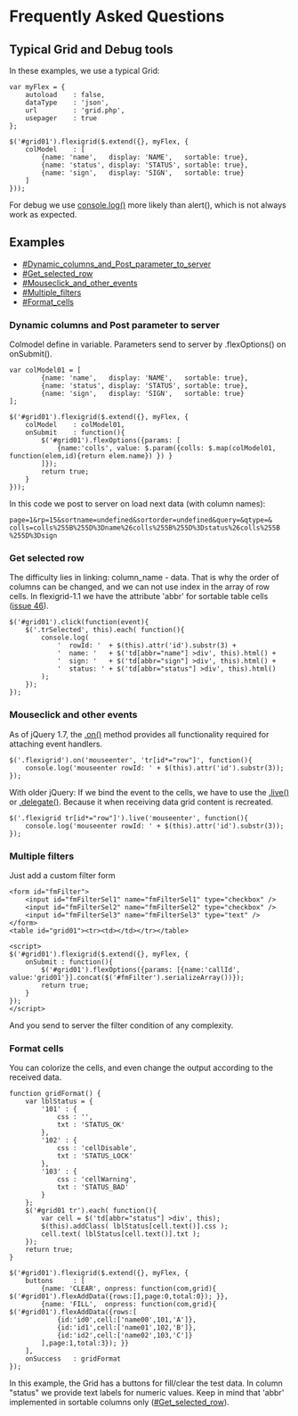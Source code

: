 # Frequently Asked Questions #

## Typical Grid and Debug tools ##

In these examples, we use a typical Grid:
```
var myFlex = { 
    autoload    : false, 
    dataType    : 'json', 
    url         : 'grid.php', 
    usepager    : true 
}; 

$('#grid01').flexigrid($.extend({}, myFlex, { 
    colModel    : [ 
        {name: 'name',   display: 'NAME',   sortable: true}, 
        {name: 'status', display: 'STATUS', sortable: true}, 
        {name: 'sign',   display: 'SIGN',   sortable: true} 
    ]
})); 
```

For debug we use [console.log()](http://getfirebug.com/logging) more likely than alert(), which is not always work as expected.

## Examples ##

  * [#Dynamic\_columns\_and\_Post\_parameter\_to\_server](#Dynamic_columns_and_Post_parameter_to_server.md)
  * [#Get\_selected\_row](#Get_selected_row.md)
  * [#Mouseclick\_and\_other\_events](#Mouseclick_and_other_events.md)
  * [#Multiple\_filters](#Multiple_filters.md)
  * [#Format\_cells](#Format_cells.md)

### Dynamic columns and Post parameter to server ###

Colmodel define in variable.
Parameters send to server by .flexOptions() on onSubmit().

```
var colModel01 = [ 
        {name: 'name',   display: 'NAME',   sortable: true}, 
        {name: 'status', display: 'STATUS', sortable: true}, 
        {name: 'sign',   display: 'SIGN',   sortable: true} 
]; 

$('#grid01').flexigrid($.extend({}, myFlex, { 
    colModel    : colModel01, 
    onSubmit    : function(){ 
        $('#grid01').flexOptions({params: [ 
            {name:'colls', value: $.param({colls: $.map(colModel01, function(elem,id){return elem.name}) }) } 
        ]}); 
        return true; 
    } 
})); 
```

In this code we post to server on load next data (with column names):
```
page=1&rp=15&sortname=undefined&sortorder=undefined&query=&qtype=& 
colls=colls%255B%255D%3Dname%26colls%255B%255D%3Dstatus%26colls%255B 
%255D%3Dsign 
```

### Get selected row ###

The difficulty lies in linking: column\_name - data. That is why the order of columns can be changed, and we can not use index in the array of row cells.
In flexigrid-1.1 we have the attribute 'abbr' for sortable table cells ([issue 46](https://code.google.com/p/flexigrid/issues/detail?id=46)).

```
$('#grid01').click(function(event){
    $('.trSelected', this).each( function(){
        console.log(
            '  rowId: '  + $(this).attr('id').substr(3) +
            '  name: '   + $('td[abbr="name"] >div', this).html() +
            '  sign: '   + $('td[abbr="sign"] >div', this).html() +
            '  status: ' + $('td[abbr="status"] >div', this).html() 
        );
    });
});
```

### Mouseclick and other events ###

As of jQuery 1.7, the [.on()](http://api.jquery.com/on/) method provides all functionality required for attaching event handlers.

```
$('.flexigrid').on('mouseenter', 'tr[id*="row"]', function(){
    console.log('mouseenter rowId: ' + $(this).attr('id').substr(3));
});
```

With older jQuery:
If we bind the event to the cells, we have to use the [.live()](http://api.jquery.com/live/) or [.delegate()](http://api.jquery.com/delegate/). Because it when receiving data grid content is recreated.

```
$('.flexigrid tr[id*="row"]').live('mouseenter', function(){
    console.log('mouseenter rowId: ' + $(this).attr('id').substr(3));
});
```

### Multiple filters ###

Just add a custom filter form
```
<form id="fmFilter"> 
    <input id="fmFilterSel1" name="fmFilterSel1" type="checkbox" /> 
    <input id="fmFilterSel2" name="fmFilterSel2" type="checkbox" /> 
    <input id="fmFilterSel3" name="fmFilterSel3" type="text" /> 
</form> 
<table id="grid01"><tr><td></td></tr></table> 

<script> 
$('#grid01').flexigrid($.extend({}, myFlex, { 
    onSubmit : function(){
        $('#grid01').flexOptions({params: [{name:'callId', value:'grid01'}].concat($('#fmFilter').serializeArray())});
        return true;
    } 
}); 
</script> 
```
And you send to server the filter condition of any complexity.

### Format cells ###

You can colorize the cells, and even change the output according to the received data.

```
function gridFormat() { 
    var lblStatus = { 
        '101' : { 
            css : '', 
            txt : 'STATUS_OK' 
        }, 
        '102' : { 
            css : 'cellDisable', 
            txt : 'STATUS_LOCK' 
        }, 
        '103' : { 
            css : 'cellWarning', 
            txt : 'STATUS_BAD' 
        } 
    }; 
    $('#grid01 tr').each( function(){ 
        var cell = $('td[abbr="status"] >div', this); 
        $(this).addClass( lblStatus[cell.text()].css ); 
        cell.text( lblStatus[cell.text()].txt ); 
    }); 
    return true; 
}

$('#grid01').flexigrid($.extend({}, myFlex, { 
    buttons     : [
        {name: 'CLEAR', onpress: function(com,grid){ $('#grid01').flexAddData({rows:[],page:0,total:0}); }},
        {name: 'FILL',  onpress: function(com,grid){ $('#grid01').flexAddData({rows:[
            {id:'id0',cell:['name00',101,'A']},
            {id:'id1',cell:['name01',102,'B']},
            {id:'id2',cell:['name02',103,'C']}
        ],page:1,total:3}); }}
    ],
    onSuccess   : gridFormat 
}); 
```

In this example, the Grid has a buttons for fill/clear the test data.
In column "status" we provide text labels for numeric values.
Keep in mind that 'abbr' implemented in sortable columns only ([#Get\_selected\_row](#Get_selected_row.md)).
